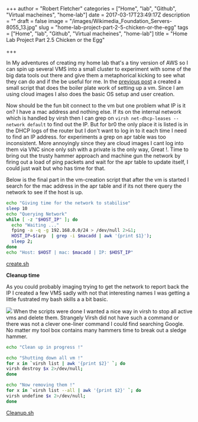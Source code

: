 +++
author = "Robert Fletcher"
categories = ["Home", "lab", "Github", "Virtual macheines", "home-lab"]
date = 2017-03-17T23:49:17Z
description = ""
draft = false
image = "/images/Wikimedia_Foundation_Servers-8055_13.jpg"
slug = "home-lab-project-part-2-5-chicken-or-the-egg"
tags = ["Home", "lab", "Github", "Virtual macheines", "home-lab"]
title = "Home Lab Project Part 2.5 Chicken or the Egg"

+++


In My adventures of creating my home lab that's a tiny version of AWS so I can spin up several VMS into a small cluster to experiment with some of the big data tools out there and give them a metaphorical kicking to see what they can do and if the be useful for me. In the [previous post](https://blog.robrotheram.com/2017/03/16/home-lab-part-2/) a created a small script that does the boiler plate work of setting up a vm. Since I am using cloud images I also does the basic OS setup and user creation.

Now should be the fun bit connect to the vm but one problem what IP is it on? I have a mac address and nothing else. If its on the internal network which is handled by virsh then I can grep on `virsh net-dhcp-leases --network default` to find out the IP. But for br0 the only place it is listed is in the DHCP logs of the router but I don't want to log in to it each time I need to find an IP address. for experiments a grep on apr table was too inconsistent. More annoyingly since they are cloud images I cant log into them via VNC since only ssh with a private is the only way, Great !. Time to bring out the trusty hammer approach and machine gun the network by firing out a load of ping packets and wait for the apr table to update itself, I could just wait but who has time for that. 

Below is the final part in the vm-creation script that after the vm is started I search for the mac address in the apr table and if its not there query the network to see if the host is up. 

```bash
echo "Giving time for the network to stabilise"
sleep 10
echo "Querying Network"
while [ -z "$HOST_IP" ]; do
  echo "Waiting ..."
  fping -a -q -g 192.168.0.0/24 > /dev/null 2>&1;
  HOST_IP=$(arp  | grep -i $macadd | awk '{print $1}');
  sleep 2;
done
echo "Host: $HOST | mac: $macadd | IP: $HOST_IP"
```
[create.sh](https://github.com/robrotheram/VMCreator/blob/master/create.sh)

**Cleanup time**

As you could probably imaging trying to get the network to report back the IP I created a few VMS sadly with not that interesting names I was getting a little fustrated my bash skills a a bit basic. 
 
![](https://i.imgur.com/ftl8kTf.png)
When the scripts were done I wanted a nice way in virsh to stop all active vms and delete them. Strangely Virsh did not have such a command or there was not a clever one-liner command I could find searching Google.  No matter my tool box contains many hammers time to break out a sledge hammer. 


```bash
echo "Clean up in progress !"

echo "Shutting down all vm !"
for x in `virsh list | awk '{print $2}' `; do 
virsh destroy $x 2>/dev/null;
done

echo "Now removing them !"
for x in `virsh list --all | awk '{print $2}' `; do
virsh undefine $x 2>/dev/null;
done
```
[Cleanup.sh](https://github.com/robrotheram/VMCreator/blob/master/cleanup.sh)

